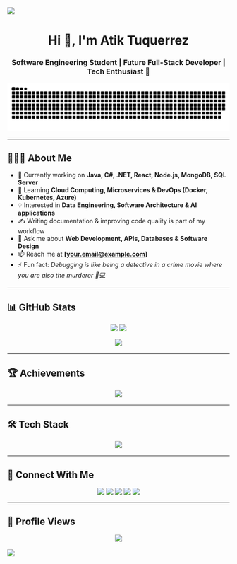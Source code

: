 <!-- ✨ Fancy Divider -->
<img src="https://user-images.githubusercontent.com/73097560/115834477-dbab4500-a447-11eb-908a-139a6edaec5c.gif"/>

<!-- 👋 Introduction -->
<h1 align="center">Hi 👋, I'm Atik Tuquerrez</h1>
<h3 align="center">Software Engineering Student | Future Full-Stack Developer | Tech Enthusiast 🚀</h3>

<!-- 🐍 Snake Animation -->
<div align="center">
  <img src="https://github.com/1999AZZAR/1999AZZAR/blob/readme/resources/img/grid-snake.svg" alt="snake"/>
</div>

---

## 👨🏻‍💻 About Me  

- 🔭 Currently working on **Java, C#, .NET, React, Node.js, MongoDB, SQL Server**  
- 🌱 Learning **Cloud Computing, Microservices & DevOps (Docker, Kubernetes, Azure)**  
- 💡 Interested in **Data Engineering, Software Architecture & AI applications**  
- ✍️ Writing documentation & improving code quality is part of my workflow  
- 💬 Ask me about **Web Development, APIs, Databases & Software Design**  
- 📫 Reach me at **[your.email@example.com]**  
- ⚡ Fun fact: *Debugging is like being a detective in a crime movie where you are also the murderer 🔎💻*  

---

## 📊 GitHub Stats  

<p align="center">
  <img src="https://github-readme-stats.vercel.app/api?username=YOURUSERNAME&theme=radical&show_icons=true&count_private=true" height="150"/>
  <img src="https://github-readme-streak-stats.herokuapp.com/?user=YOURUSERNAME&theme=radical" height="150"/>
</p>

<p align="center">
  <img src="https://github-readme-stats.vercel.app/api/top-langs/?username=YOURUSERNAME&layout=compact&theme=radical&langs_count=8" height="150"/>
</p>

---

## 🏆 Achievements  

<p align="center">
  <img src="https://github-profile-trophy.vercel.app/?username=YOURUSERNAME&theme=radical&row=1&column=6&no-bg=true"/>
</p>

---

## 🛠️ Tech Stack  

<p align="center">
  <img src="https://skillicons.dev/icons?i=java,cs,py,js,ts,react,nodejs,express,html,css,tailwind,bootstrap,mysql,postgres,mongodb,git,github,docker,kubernetes,azure,aws&perline=10"/>
</p>

---

## 🤝 Connect With Me  

<p align="center">
  <a href="https://linkedin.com/in/YOURUSERNAME"><img src="https://skillicons.dev/icons?i=linkedin" height="50"/></a>
  <a href="mailto:your.email@example.com"><img src="https://skillicons.dev/icons?i=gmail" height="50"/></a>
  <a href="https://twitter.com/YOURUSERNAME"><img src="https://skillicons.dev/icons?i=twitter" height="50"/></a>
  <a href="https://instagram.com/YOURUSERNAME"><img src="https://skillicons.dev/icons?i=instagram" height="50"/></a>
  <a href="https://discordapp.com/users/YOURID"><img src="https://skillicons.dev/icons?i=discord" height="50"/></a>
</p>

---

## 👀 Profile Views  

<p align="center">
  <img src="https://visitcount.itsvg.in/api?id=YOURUSERNAME&icon=3&color=6"/>
</p>

<!-- ✨ Fancy Divider -->
<img src="https://user-images.githubusercontent.com/73097560/115834477-dbab4500-a447-11eb-908a-139a6edaec5c.gif"/>


